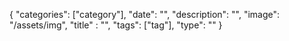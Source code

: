 {
  "categories": ["category"],
  "date": "",
  "description": "",
  "image": "/assets/img",
  "title" : "",
  "tags": ["tag"],
  "type": ""
}